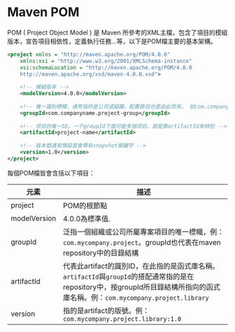 # Maven POM

POM ( Project Object Model ) 是 Maven 所參考的XML主檔，包含了項目的模組版本，宣告項目相依性，定義執行任務…等，以下是POM檔主要的基本架構。

```xml
<project xmlns = "http://maven.apache.org/POM/4.0.0"
    xmlns:xsi = "http://www.w3.org/2001/XMLSchema-instance"
    xsi:schemaLocation = "http://maven.apache.org/POM/4.0.0
    http://maven.apache.org/xsd/maven-4.0.0.xsd">
 
    <!-- 模組版本 -->
    <modelVersion>4.0.0</modelVersion>
  
    <!-- 唯一識別標幟，通常指的是公司或組織，配置路徑也是由此而來， 如com.companyname.project-group，maven會將專案項目打包成jar或war檔包後放置於本機目錄：/com/companyname/project-group -->
    <groupId>com.companyname.project-group</groupId>
 
    <!-- 项目的唯一ID，一个groupId下面可能多個项目，就是靠artifactId來辨別 -->
    <artifactId>project-name</artifactId>
 
    <!-- 版本號通常預設是會帶有snapshot關鍵字 -->
    <version>1.0</version>
</project>
```

每個POM檔皆會含括以下項目：

| 元素         | 描述                                                         |
| ------------ | ------------------------------------------------------------ |
| project      | POM的根節點                                                  |
| modelVersion | 4.0.0為標準值.                                               |
| groupId      | 泛指一個組織或公司所屬專案項目的唯一標幟，例：`com.mycompany.project`。groupId也代表在maven repository中的目錄結構 |
| artifactId   | 代表此artifact的識別ID，在此指的是函式庫名稱。`artifactId`與`groupId`的搭配通常指的是在repository中，按groupId所目錄結構所指向的函式庫名稱。例：`com.mycompany.project.library` |
| version      | 指的是artifact的版號。例：`com.mycompany.project.library:1.0` |

